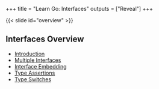 +++
title = "Learn Go: Interfaces"
outputs = ["Reveal"]
+++

{{< slide id="overview" >}}
## Interfaces Overview

- [Introduction](#introIface)
- [Multiple Interfaces](#multiIface)
- [Interface Embedding](#embedIface)
- [Type Assertions](#typeAssert)
- [Type Switches](#typeSwitch)
